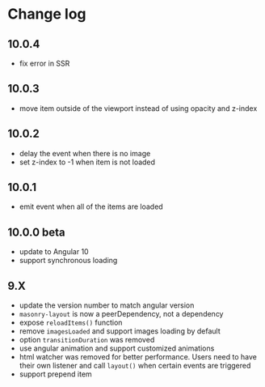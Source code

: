 # Change log

## 10.0.4

- fix error in SSR

## 10.0.3

- move item outside of the viewport instead of using opacity and z-index

## 10.0.2

- delay the event when there is no image
- set z-index to -1 when item is not loaded

## 10.0.1

- emit event when all of the items are loaded

## 10.0.0 beta

- update to Angular 10
- support synchronous loading

## 9.X

- update the version number to match angular version
- `masonry-layout` is now a peerDependency, not a dependency
- expose `reloadItems()` function
- remove `imagesLoaded` and support images loading by default
- option `transitionDuration` was removed
- use angular animation and support customized animations
- html watcher was removed for better performance. Users need to have their own listener and call `layout()` when certain events are triggered
- support prepend item
